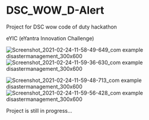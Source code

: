# DSC_WOW_D-Alert
Project for DSC wow code of duty hackathon

eYIC (eYantra Innovation Challenge)

![Screenshot_2021-02-24-11-58-49-649_com example disastermanagement_300x600](https://user-images.githubusercontent.com/63334004/108958818-86e28c80-7699-11eb-95f7-d0e3d5ce0179.jpg)
![Screenshot_2021-02-24-11-59-36-630_com example disastermanagement_300x600](https://user-images.githubusercontent.com/63334004/108958838-8e099a80-7699-11eb-801d-cc6148cdedb9.jpg)

![Screenshot_2021-02-24-11-59-48-713_com example disastermanagement_300x600](https://user-images.githubusercontent.com/63334004/108959201-15efa480-769a-11eb-9bf3-e98cacf17462.jpg)
![Screenshot_2021-02-24-11-59-56-428_com example disastermanagement_300x600](https://user-images.githubusercontent.com/63334004/108959250-299b0b00-769a-11eb-8af0-f65c72916f7b.jpg)




Project is still in progress...

